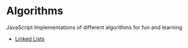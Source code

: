 # Algorithms
JavaScript Implementations of different algorithms for fun and learning

* [Linked Lists](https://github.com/bwasilewski/Algorithms/tree/main/LinkedList)